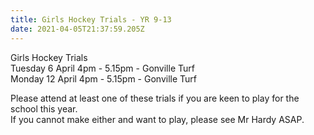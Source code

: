 ```yaml
---
title: Girls Hockey Trials - YR 9-13
date: 2021-04-05T21:37:59.205Z
---
```

Girls Hockey Trials  
Tuesday 6 April 4pm - 5.15pm - Gonville Turf  
Monday 12 April 4pm - 5.15pm - Gonville Turf  

Please attend at least one of these trials if you are keen to play for the school this year.  
If you cannot make either and want to play, please see Mr Hardy ASAP.